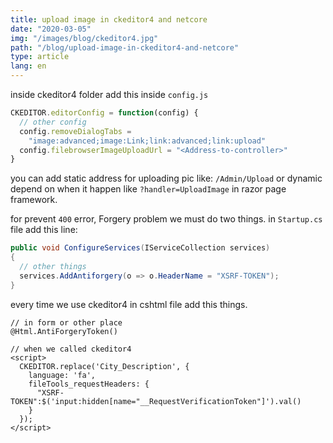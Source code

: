 ```yaml
---
title: upload image in ckeditor4 and netcore
date: "2020-03-05"
img: "/images/blog/ckeditor4.jpg"
path: "/blog/upload-image-in-ckeditor4-and-netcore"
type: article
lang: en
---
```


inside ckeditor4 folder add this inside `config.js`

```js
CKEDITOR.editorConfig = function(config) {
  // other config
  config.removeDialogTabs =
    "image:advanced;image:Link;link:advanced;link:upload"
  config.filebrowserImageUploadUrl = "<Address-to-controller>"
}
```

you can add static address for uploading pic like: `/Admin/Upload` or dynamic depend on when it happen like `?handler=UploadImage` in razor page framework.

for prevent `400` error, Forgery problem we must do two things. in `Startup.cs` file add this line:

```cs
public void ConfigureServices(IServiceCollection services)
{
  // other things
  services.AddAntiforgery(o => o.HeaderName = "XSRF-TOKEN");
}
```

every time we use ckeditor4 in cshtml file add this things.

```cshtml
// in form or other place
@Html.AntiForgeryToken()

// when we called ckeditor4
<script>
  CKEDITOR.replace('City_Description', {
    language: 'fa',
    fileTools_requestHeaders: {
      "XSRF-TOKEN":$('input:hidden[name="__RequestVerificationToken"]').val()
    }
  });
</script>
```
